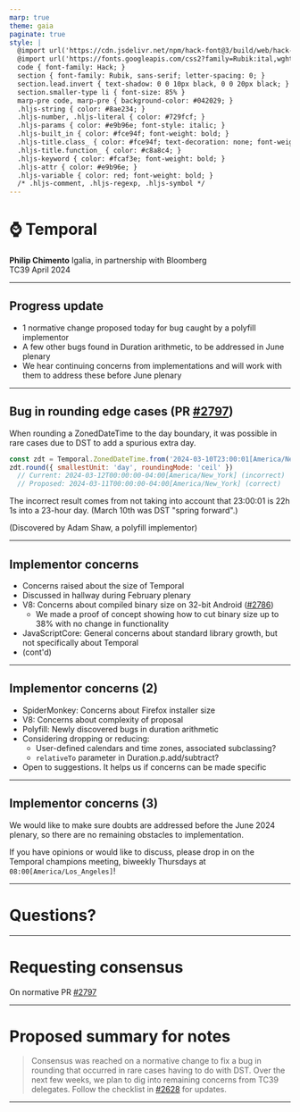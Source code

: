 ```yaml
---
marp: true
theme: gaia
paginate: true
style: |
  @import url('https://cdn.jsdelivr.net/npm/hack-font@3/build/web/hack-subset.css');
  @import url('https://fonts.googleapis.com/css2?family=Rubik:ital,wght@0,400;0,700;1,400;1,700&display=swap');
  code { font-family: Hack; }
  section { font-family: Rubik, sans-serif; letter-spacing: 0; }
  section.lead.invert { text-shadow: 0 0 10px black, 0 0 20px black; }
  section.smaller-type li { font-size: 85% }
  marp-pre code, marp-pre { background-color: #042029; }
  .hljs-string { color: #8ae234; }
  .hljs-number, .hljs-literal { color: #729fcf; }
  .hljs-params { color: #e9b96e; font-style: italic; }
  .hljs-built_in { color: #fce94f; font-weight: bold; }
  .hljs-title.class_ { color: #fce94f; text-decoration: none; font-weight: bold; }
  .hljs-title.function_ { color: #c8a8c4; }
  .hljs-keyword { color: #fcaf3e; font-weight: bold; }
  .hljs-attr { color: #e9b96e; }
  .hljs-variable { color: red; font-weight: bold; }
  /* .hljs-comment, .hljs-regexp, .hljs-symbol */
---
```


<!-- _class: invert lead -->

# ⌚ **Temporal**

**Philip Chimento**
Igalia, in partnership with Bloomberg  
TC39 April 2024

---

## Progress update

- 1 normative change proposed today for bug caught by a polyfill implementor
- A few other bugs found in Duration arithmetic, to be addressed in June plenary
- We hear continuing concerns from implementations and will work with them to address these before June plenary

---

## Bug in rounding edge cases (PR [#2797](https://github.com/tc39/proposal-temporal/pull/2797))

When rounding a ZonedDateTime to the day boundary, it was possible in rare cases due to DST to add a spurious extra day.

```js
const zdt = Temporal.ZonedDateTime.from('2024-03-10T23:00:01[America/New_York]')
zdt.round({ smallestUnit: 'day', roundingMode: 'ceil' })
  // Current: 2024-03-12T00:00:00-04:00[America/New_York] (incorrect)
  // Proposed: 2024-03-11T00:00:00-04:00[America/New_York] (correct)
```
The incorrect result comes from not taking into account that 23:00:01 is 22h 1s into a 23-hour day. (March 10th was DST "spring forward".)

(Discovered by Adam Shaw, a polyfill implementor)

---

## Implementor concerns

- Concerns raised about the size of Temporal
- Discussed in hallway during February plenary
- V8: Concerns about compiled binary size on 32-bit Android ([#2786](https://github.com/tc39/proposal-temporal/issues/2786))
  - We made a proof of concept showing how to cut binary size up to 38% with no change in functionality
- JavaScriptCore: General concerns about standard library growth, but not specifically about Temporal
- (cont'd)

---

## Implementor concerns (2)

- SpiderMonkey: Concerns about Firefox installer size
- V8: Concerns about complexity of proposal
- Polyfill: Newly discovered bugs in duration arithmetic
- Considering dropping or reducing:
  - User-defined calendars and time zones, associated subclassing?
  - `relativeTo` parameter in Duration.p.add/subtract?
- Open to suggestions. It helps us if concerns can be made specific

---

## Implementor concerns (3)

We would like to make sure doubts are addressed before the June 2024 plenary, so there are no remaining obstacles to implementation.

If you have opinions or would like to discuss, please drop in on the Temporal champions meeting, biweekly Thursdays at `08:00[America/Los_Angeles]`!

---

<!-- _class: invert lead -->

# Questions?

---

<!-- _class: lead -->

# Requesting consensus

On normative PR [#2797](https://github.com/tc39/proposal-temporal/pull/2797)

---

# Proposed summary for notes

> Consensus was reached on a normative change to fix a bug in rounding that occurred in rare cases having to do with DST.
> Over the next few weeks, we plan to dig into remaining concerns from TC39 delegates.
> Follow the checklist in [#2628](https://github.com/tc39/proposal-temporal/issues/2628) for updates.

---
